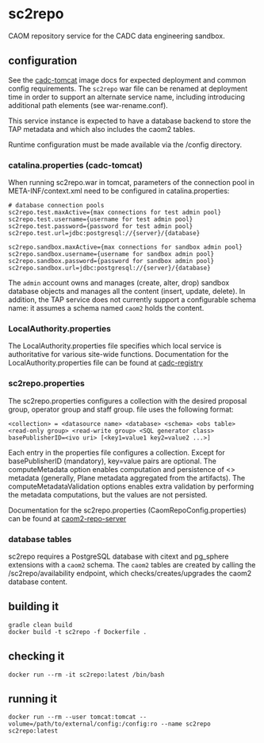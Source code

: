 # sc2repo

CAOM repository service for the CADC data engineering sandbox. 

## configuration
See the [cadc-tomcat](https://github.com/opencadc/docker-base/tree/master/cadc-tomcat) image
docs for expected deployment and common config requirements. The `sc2repo` war file can be renamed
at deployment time in order to support an alternate service name, including introducing
additional path elements (see war-rename.conf).

This service instance is expected to have a database backend to store the TAP metadata and which
also includes the caom2 tables.

Runtime configuration must be made available via the /config directory.

### catalina.properties (cadc-tomcat)
When running sc2repo.war in tomcat, parameters of the connection pool in META-INF/context.xml need to be configured in catalina.properties:

```
# database connection pools
sc2repo.test.maxActive={max connections for test admin pool}
sc2repo.test.username={username for test admin pool}
sc2repo.test.password={password for test admin pool}
sc2repo.test.url=jdbc:postgresql://{server}/{database}

sc2repo.sandbox.maxActive={max connections for sandbox admin pool}
sc2repo.sandbox.username={username for sandbox admin pool}
sc2repo.sandbox.password={password for sandbox admin pool}
sc2repo.sandbox.url=jdbc:postgresql://{server}/{database}
```

The `admin` account owns and manages (create, alter, drop) sandbox database objects and manages all the content (insert, update, delete).
In addition, the TAP service does not currently support a configurable schema name: it assumes a schema 
named `caom2` holds the content.


### LocalAuthority.properties
The LocalAuthority.properties file specifies which local service is authoritative for various site-wide functions. 
Documentation for the LocalAuthority.properties file can be found at [cadc-registry](https://github.com/opencadc/reg/tree/master/cadc-registry)


### sc2repo.properties
The sc2repo.properties configures a collection with the desired proposal group, operator group and staff group.
file uses the following format:

```
<collection> = <datasource name> <database> <schema> <obs table> <read-only group> <read-write group> <SQL generator class> basePublisherID=<ivo uri> [<key1=value1 key2=value2 ...>]
```

Each entry in the properties file configures a collection. Except for basePublisherID (mandatory), key=value pairs are optional. The computeMetadata option enables computation and persistence of <<computed>> metadata (generally, Plane metadata aggregated from the artifacts). The computeMetadataValidation options enables extra validation by performing the metadata computations, but the values are not persisted.

Documentation for the sc2repo.properties (CaomRepoConfig.properties) can be found at
[caom2-repo-server](https://github.com/opencadc/caom2db/tree/master/caom2-repo-server)


### database tables
sc2repo requires a PostgreSQL database with citext and pg_sphere extensions with a `caom2` schema. The `caom2` tables are created by calling the /sc2repo/availability endpoint, which checks/creates/upgrades the caom2 database content.


## building it
```
gradle clean build
docker build -t sc2repo -f Dockerfile .
```

## checking it
```
docker run --rm -it sc2repo:latest /bin/bash
```

## running it
```
docker run --rm --user tomcat:tomcat --volume=/path/to/external/config:/config:ro --name sc2repo sc2repo:latest
```